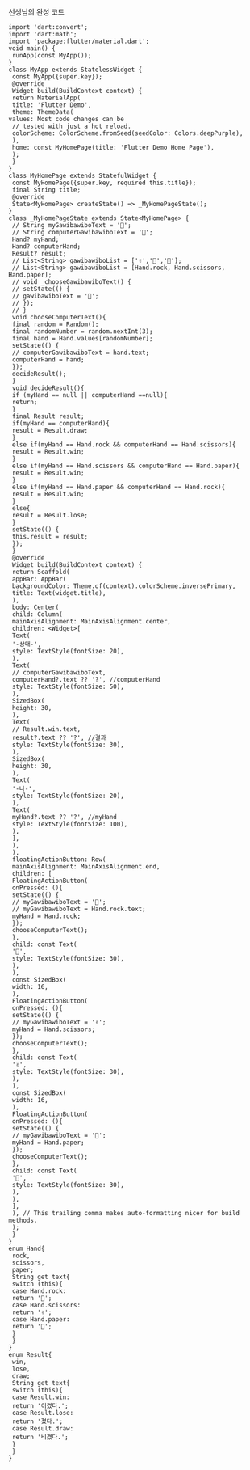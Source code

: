 


선생님의 완성 코드
    
    import 'dart:convert';
    import 'dart:math';
    import 'package:flutter/material.dart';
    void main() {
     runApp(const MyApp());
    }
    class MyApp extends StatelessWidget {
     const MyApp({super.key});
     @override
     Widget build(BuildContext context) {
     return MaterialApp(
     title: 'Flutter Demo',
     theme: ThemeData(
    values: Most code changes can be
     // tested with just a hot reload.
     colorScheme: ColorScheme.fromSeed(seedColor: Colors.deepPurple),
     ),
     home: const MyHomePage(title: 'Flutter Demo Home Page'),
     );
     }
    }
    class MyHomePage extends StatefulWidget {
     const MyHomePage({super.key, required this.title});
     final String title;
     @override
     State<MyHomePage> createState() => _MyHomePageState();
    }
    class _MyHomePageState extends State<MyHomePage> {
     // String myGawibawiboText = '';
     // String computerGawibawiboText = '';
     Hand? myHand;
     Hand? computerHand;
     Result? result;
     // List<String> gawibawiboList = ['✌','',''];
     // List<String> gawibawiboList = [Hand.rock, Hand.scissors, Hand.paper];
     // void _chooseGawibawiboText() {
     // setState(() {
     // gawibawiboText = '';
     // });
     // }
     void chooseComputerText(){
     final random = Random();
     final randomNumber = random.nextInt(3);
     final hand = Hand.values[randomNumber];
     setState(() {
     // computerGawibawiboText = hand.text;
     computerHand = hand;
     });
     decideResult();
     }
     void decideResult(){
     if (myHand == null || computerHand ==null){
     return;
     }
     final Result result;
     if(myHand == computerHand){
     result = Result.draw;
     }
     else if(myHand == Hand.rock && computerHand == Hand.scissors){
     result = Result.win;
     }
     else if(myHand == Hand.scissors && computerHand == Hand.paper){
     result = Result.win;
     }
     else if(myHand == Hand.paper && computerHand == Hand.rock){
     result = Result.win;
     }
     else{
     result = Result.lose;
     }
     setState(() {
     this.result = result;
     });
     }
     @override
     Widget build(BuildContext context) {
     return Scaffold(
     appBar: AppBar(
     backgroundColor: Theme.of(context).colorScheme.inversePrimary,
     title: Text(widget.title),
     ),
     body: Center(
     child: Column(
     mainAxisAlignment: MainAxisAlignment.center,
     children: <Widget>[
     Text(
     '-상대-',
     style: TextStyle(fontSize: 20),
     ),
     Text(
     // computerGawibawiboText,
     computerHand?.text ?? '?', //computerHand
     style: TextStyle(fontSize: 50),
     ),
     SizedBox(
     height: 30,
     ),
     Text(
     // Result.win.text,
     result?.text ?? '?', //결과
     style: TextStyle(fontSize: 30),
     ),
     SizedBox(
     height: 30,
     ),
     Text(
     '-나-',
     style: TextStyle(fontSize: 20),
     ),
     Text(
     myHand?.text ?? '?', //myHand
     style: TextStyle(fontSize: 100),
     ),
     ],
     ),
     ),
     floatingActionButton: Row(
     mainAxisAlignment: MainAxisAlignment.end,
     children: [
     FloatingActionButton(
     onPressed: (){
     setState(() {
     // myGawibawiboText = '';
     // myGawibawiboText = Hand.rock.text;
     myHand = Hand.rock;
     });
     chooseComputerText();
     },
     child: const Text(
     '',
     style: TextStyle(fontSize: 30),
     ),
     ),
     const SizedBox(
     width: 16,
     ),
     FloatingActionButton(
     onPressed: (){
     setState(() {
     // myGawibawiboText = '✌';
     myHand = Hand.scissors;
     });
     chooseComputerText();
     },
     child: const Text(
     '✌',
     style: TextStyle(fontSize: 30),
     ),
     ),
     const SizedBox(
     width: 16,
     ),
     FloatingActionButton(
     onPressed: (){
     setState(() {
     // myGawibawiboText = '';
     myHand = Hand.paper;
     });
     chooseComputerText();
     },
     child: const Text(
     '',
     style: TextStyle(fontSize: 30),
     ),
     ),
     ],
     ), // This trailing comma makes auto-formatting nicer for build methods.
     );
     }
    }
    enum Hand{
     rock,
     scissors,
     paper;
     String get text{
     switch (this){
     case Hand.rock:
     return '';
     case Hand.scissors:
     return '✌';
     case Hand.paper:
     return '';
     }
     }
    }
    enum Result{
     win,
     lose,
     draw;
     String get text{
     switch (this){
     case Result.win:
     return '이겼다.';
     case Result.lose:
     return '졌다.';
     case Result.draw:
     return '비겼다.';
     }
     }
    }
